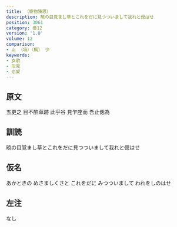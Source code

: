 ```yaml
---
title: （寄物陳思）
description: 暁の目覚まし草とこれをだに見つついまして我れと偲はせ
position: 3061
category: 巻12
version: '1.0'
volume: 12
comparison:
- 止 （塙）（楓） 少
keywords:
- 女歌
- 形見
- 恋愛
---
```


## 原文

五更之 目不酔草跡 此乎谷 見乍座而 吾止偲為

## 訓読

暁の目覚まし草とこれをだに見つついまして我れと偲はせ

## 仮名

あかときの めさましくさと これをだに みつついまして われをしのはせ

## 左注

なし
